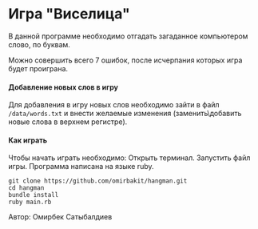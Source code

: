 # Игра "Виселица"

В данной программе необходимо отгадать загаданное компьютером слово, по буквам.

Можно совершить всего 7 ошибок, после исчерпания которых игра будет проиграна.

#### Добавление новых слов в игру

Для добавления в игру новых слов необходимо зайти в файл `/data/words.txt` и внести желаемые изменения (заменить\добавить новые слова в верхнем регистре).

#### Как играть

Чтобы начать играть необходимо: Открыть терминал. Запустить файл игры. Программа написана на языке ruby.

```
git clone https://github.com/omirbakit/hangman.git
cd hangman
bundle install
ruby main.rb
```

Автор: Омирбек Сатыбалдиев
